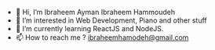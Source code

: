 - 👋 Hi, I’m Ibraheem Ayman Ibraheem Hammoudeh
- 👀 I’m interested in Web Development, Piano and other stuff
- 🌱 I’m currently learning ReactJS and NodeJS.
- 📫 How to reach me ? ibraheemhamodeh@gmail.com

<!---
ft7e/ft7e is a ✨ special ✨ repository because its `README.md` (this file) appears on your GitHub profile.
You can click the Preview link to take a look at your changes.
--->
